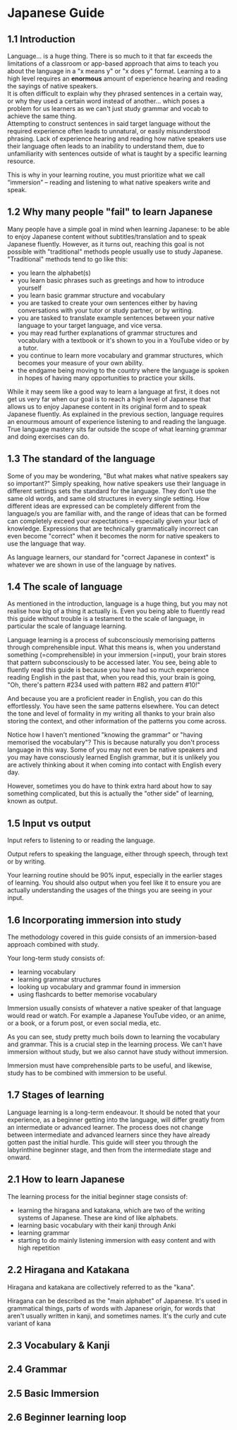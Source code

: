 # Japanese Guide

## 1.1 Introduction

Language... is a huge thing. There is so much to it that far exceeds the limitations of a classroom or app-based approach that aims to teach you about the language in a "x means y" or "x does y" format. Learning a  to a high level requires an **enormous** amount of experience hearing and reading the sayings of native speakers.  
It is often difficult to explain why they phrased sentences in a certain way, or why they used a certain word instead of another... which poses a problem for us learners as we can't just study grammar and vocab to achieve the same thing.  
Attempting to construct sentences in said target language without the required experience often leads to unnatural, or easily misunderstood phrasing. Lack of experience hearing and reading how native speakers use their language often leads to an inability to understand them, due to unfamiliarity with sentences outside of what is taught by a specific learning resource.  

This is why in your learning routine, you must prioritize what we call “immersion” – reading and listening to what native speakers write and speak.    

## 1.2 Why many people "fail" to learn Japanese

Many people have a simple goal in mind when learning Japanese: to be able to enjoy Japanese content without subtitles/translation and to speak Japanese fluently. However, as it turns out, reaching this goal is not possible with "traditional" methods people usually use to study Japanese.  
"Traditional" methods tend to go like this:  

- you learn the alphabet(s)  
- you learn basic phrases such as greetings and how to introduce yourself  
- you learn basic grammar structure and vocabulary  
- you are tasked to create your own sentences either by having conversations with your tutor or study partner, or by writing.  
- you are tasked to translate example sentences between your native language to your target language, and vice versa.   
- you may read further explanations of grammar structures and vocabulary with a textbook or it's shown to you in a YouTube video or by a tutor.  
- you continue to learn more vocabulary and grammar structures, which becomes your measure of your own ability.   
- the endgame being moving to the country where the language is spoken in hopes of having many opportunities to practice your skills.  

While it may seem like a good way to learn a language at first, it does not get us very far when our goal is to reach a high level of Japanese that allows us to enjoy Japanese content in its original form and to speak Japanese fluently. As explained in the previous section, language requires an enourmous amount of experience listening to and reading the language. True language mastery sits far outside the scope of what learning grammar and doing exercises can do.  

## 1.3 The standard of the language

Some of you may be wondering, "But what makes what native speakers say so important?" Simply speaking, how native speakers use their language in different settings sets the standard for the language. They don’t use the same old words, and same old structures in every single setting. How different ideas are expressed can be completely different from the language/s you are familiar with, and the range of ideas that can be formed can completely exceed your expectations – especially given your lack of knowledge. Expressions that are technically grammatically incorrect can even become "correct" when it becomes the norm for native speakers to use the language that way.  

As language learners, our standard for "correct Japanese in context" is whatever we are shown in use of the language by natives.  

## 1.4 The scale of language

As mentioned in the introduction, language is a huge thing, but you may not realise how big of a thing it actually is. Even you being able to fluently read this guide without trouble is a testament to the scale of language, in particular the scale of language learning.  

Language learning is a process of subconsciously memorising patterns through comprehensible input. What this means is, when you understand something (=comprehensible) in your immersion (=input), your brain stores that pattern subconsciously to be accessed later. You see, being able to fluently read this guide is because you have had so much experience reading English in the past that, when you read this, your brain is going, "Oh, there's pattern #234 used with pattern #82 and pattern #10!"  

And because you are a proficient reader in English, you can do this effortlessly. You have seen the same patterns elsewhere. You can detect the tone and level of formality in my writing all thanks to your brain also storing the context, and other information of the patterns you come across.  

Notice how I haven't mentioned "knowing the grammar" or "having memorised the vocabulary"? This is because naturally you don't process language in this way. Some of you may not even be native speakers and you may have consciously learned English grammar, but it is unlikely you are actively thinking about it when coming into contact with English every day.  

However, sometimes you do have to think extra hard about how to say something complicated, but this is actually the "other side" of learning, known as output.  

## 1.5 Input vs output

Input refers to listening to or reading the language.  

Output refers to speaking the language, either through speech, through text or by writing.    

Your learning routine should be 90% input, especially in the earlier stages of learning. You should also output when you feel like it to ensure you are actually understanding the usages of the things you are seeing in your input.  

## 1.6 Incorporating immersion into study

The methodology covered in this guide consists of an immersion-based approach combined with study.  

Your long-term study consists of:  

-    learning vocabulary  
-    learning grammar structures  
-    looking up vocabulary and grammar found in immersion  
-    using flashcards to better memorise vocabulary  

Immersion usually consists of whatever a native speaker of that language would read or watch. For example a Japanese YouTube video, or an anime, or a book, or a forum post, or even social media, etc.   

As you can see, study pretty much boils down to learning the vocabulary and grammar. This is a crucial step in the learning process. We can't have immersion without study, but we also cannot have study without immersion.  

Immersion must have comprehensible parts to be useful, and likewise, study has to be combined with immersion to be useful.  

## 1.7 Stages of learning

Language learning is a long-term endeavour. It should be noted that your experience, as a beginner getting into the language, will differ greatly from an intermediate or advanced learner. The process does not change between intermediate and advanced learners since they have already gotten past the initial hurdle. This guide will steer you through the labyrinthine beginner stage, and then from the intermediate stage and onward.  

## 2.1 How to learn Japanese

The learning process for the initial beginner stage consists of:  

- learning the hiragana and katakana, which are two of the writing systems of Japanese. These are kind of like alphabets.  
- learning basic vocabulary with their kanji through Anki  
- learning grammar  
- starting to do mainly listening immersion with easy content and with high repetition  

## 2.2 Hiragana and Katakana  

Hiragana and katakana are collectively referred to as the "kana".  

Hiragana can be described as the "main alphabet" of Japanese. It's used in grammatical things, parts of words with Japanese origin, for words that aren't usually written in kanji, and sometimes names. It's the curly and cute variant of kana  
## 2.3 Vocabulary & Kanji
## 2.4 Grammar
## 2.5 Basic Immersion
## 2.6 Beginner learning loop
